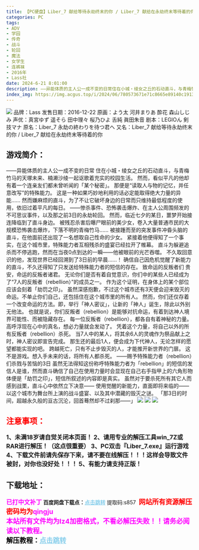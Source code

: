 ```yaml
---
title: 【PC硬盘】Liber_7 献给等待永劫终末的你 / Liber_7 献给在永劫终末等待着的你
categories: PC
tags:
- ADV
- 学园
- 传奇
- 战斗
- 轮回
- 魔法
- 女学生
- 连裤袜
- 2016年
- Lass社
date: 2024-6-21 8:01:00
description: ——异能体质的主人公一成不变的日常住在小城・绫女之丘的石动直斗，与青梅竹马的天塚未来、楠濑沙绫一起讴歌着充实的校园生活。然而，看似平凡的他却有着一个连亲友们都未曾听闻的「某个秘密」。
index_img: https://img.acgus.top/i/2024/06/780573671e71c8665e89140c1913b785.webp
---
```

![](https://img.acgus.top/i/2024/06/780573671e71c8665e89140c1913b785.webp)
品牌：Lass
发售日期：2016-12-22
原画：よう太 河井まりあ 酔花 森山しじみ
声优：真宮ゆず 遥そら 田中理々 桜乃ひよ 舌純 眞田朱音
剧本：LEGIOん 剣技マナ
原名：Liber_7 永劫の終わりを待つ君へ
又名：Liber_7 献给等待永劫终末的你 / Liber_7 献给在永劫终末等待着的你

## 游戏简介：
——异能体质的主人公一成不变的日常
住在小城・绫女之丘的石动直斗，与青梅竹马的天塚未来、楠濑沙绫一起讴歌着充实的校园生活。
然而，看似平凡的他却有着一个连亲友们都未曾听闻的「某个秘密」。
那便是“读取人与物的记忆，并任意改写”的特殊能力。
这是一种如果巧妙地利用的话必定能取得绝大力量的异能……
然而嫌麻烦的直斗，为了不让它破坏身边的日常而只维持最低程度的使用，依旧过着平凡的每日。
——惨杀事件、恐怖袭击爆炸、在主人公周围频发的不可思议事件，以及那之前3日的永劫轮回。
然而，临近七夕的某日，噩梦开始接连降临到了直斗身边。
被残忍杀害后曝尸眼前的美少女，卷入大量普通市民的大规模恐怖袭击爆炸，下落不明的青梅竹马……
被接踵而至的突发事件冲昏头脑的直斗，在他面前还出现了一名想取自己性命的少女。
紧接着他便得知了一个事实，在这个城市里，特殊能力者互相残杀的盛宴已经拉开了帷幕。
直斗为躲避追杀而不停逃跑，然而在当夜0点到达的一瞬——他被眼前的光芒吞噬。
不久取回意识的他，发现世界已经回溯到了3日前的早晨……！
确信自己因危机觉醒了新能力的直斗，不久还得知了只发送给特殊能力者的短信的存在。
致命运的反叛者们
贵安，命运的反叛者诸君。
无论你们是否有着自觉意识，你们中的某些人已经成为了“7人的反叛者（rebellion）”的成员之一。
作为这个证明，在身体上的某个部位应该会刻着「劫罚之印」。
虽然深感抱歉，不过这个城市还有3天便会迎来毁灭的命运。不单止你们自己，还包括住在这个城市里的所有人。
然而，你们还仅存着一个改变命运的方法。即，举行「神人密议」，让新的「神人」诞生，除此以外别无他法。
也就是说，你们反叛者（rebellion）是能够对抗命运，有着到达神人境界可能性、而被隐藏存在。
每一位反叛者（rebellion），都各自有着神秘的力量。高呼浮现在心中的真名，想必力量就会发动了。
凭着这个力量，将自己以外的所有反叛者（rebellion）杀死。
当7人中的某人，将其余6人的灵魂作为祭品献上之时，神人密议即宣告完成。
那生还的最后1人，便会成为下代神人，无论怎样的愿望都能实现的吧。
跨越死亡，只有不止步毁灭的人，才能推开新世界的门扉。
这不是游戏。想入手未来的话，将所有人都杀死。
——赐予特殊能力者（rebellion）们杀戮与苦恼的3日
虽然无法得知这份称呼特殊能力者为「rebellion」的短信的发信人是谁，然而直斗确信了自己在使用力量时会显现在自己右手指甲上的六角形物体便是「劫罚之印」，短信所叙述的内容即是真实。
虽然对于要杀死所有其它人而感到战栗，直斗心中依然立下决意——
使用觉醒的新能力，直面即将来临的——
以这个城市为舞台所上演的战斗盛宴、以及其中潜藏的毁灭之谜。
「那3日的时间，超越永久般的亘古沉沦，回首蓦然却不过刹那——」
![](https://img.acgus.top/i/2024/06/2ea5a0340093a466ac8b3463f3be8b37.webp)
![](https://img.acgus.top/i/2024/06/56844cdbfa7f221ae73bec2bb8c50081.webp)
![](https://img.acgus.top/i/2024/06/285ae34e387ae8c736a949f84c931748.webp)





## <font color=#FF0000 >注意事项：</font>
<font size=3><b>1、未满18岁请自觉关闭本页面！
2、请用专业的解压工具win_7Z或RAR进行解压！（这点很重要）
3、PC双击『Liber_7.exe』运行游戏
4、下载文件前请先保存下来，请不要在线解压！！！这样会导致文件被封，对你也没好处！！！
5、有能力请支持正版！</b></font>

## 下载地址：
<font color=#FF00FF size=3><b>已打中文补丁</b></font>
<b>百度网盘下载点：</b><a href="https://pan.baidu.com/s/1mNZnnUiZv0gCSAwynZ4qQg?pwd=s857" style="color: #87CEEB;"><b>点击跳转</b></a> 提取码:s857
<a style="padding: 0" href="https://post.qingju.org/AD/"><img style="max-width:100%" src="https://img.acgus.top/i/2024/07/478f689b8021d8d499ab43d21acf137a.gif" alt=""></a>
<b><font color=#FF0000 size=4>网站所有资源解压密码均为</b></font><b><font color=#FF00FF size=4>qingju</font><font color=#FF0000 ></font></b><br><b><font color=#FF00FF size=4>本站所有文件均为lz4加密格式，不看必解压失败！！请务必阅读以下教程。</b></font><br><b><font color=#000 size=4>解压教程：</b><a href="https://post.qingju.org/tutorial/000/" style="color: #87CEEB;"><b>点击跳转</b></a>